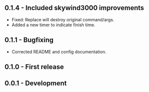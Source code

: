 ## 0.1.4 - Included skywind3000 improvements
- Fixed: Replace will destroy original command/args.
- Added a new timer to indicate finish time.

## 0.1.1 - Bugfixing
- Corrected README and config documentation.

## 0.1.0 - First release

## 0.0.1 - Development
